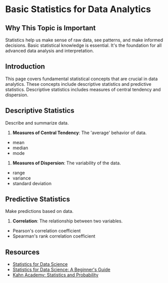 # Basic Statistics for Data Analytics

## Why This Topic is Important

Statistics help us make sense of raw data, see patterns, and make informed decisions.
Basic statistical knowledge is essential.
It's the foundation for all advanced data analysis and interpretation.

## Introduction

This page covers fundamental statistical concepts that are crucial in data analytics.
These concepts include descriptive statistics and predictive statistics.
Descriptive statistics includes measures of central tendency and dispersion.

## Descriptive Statistics

Describe and summarize data.

1. **Measures of Central Tendency**: The 'average' behavior of data.

- mean
- median
- mode

1. **Measures of Dispersion**: The variability of the data.

- range
- variance
- standard deviation

## Predictive Statistics

Make predictions based on data.

1. **Correlation**: The relationship between two variables.

- Pearson's correlation coefficient
- Spearman's rank correlation coefficient

## Resources

- [Statistics for Data Science](https://towardsdatascience.com/statistics-for-data-science-8a53f2d83f19)
- [Statistics for Data Science: A Beginner's Guide](https://www.analyticsvidhya.com/blog/2017/01/statistics-analytics-data-science/)
- [Kahn Academy: Statistics and Probability](https://www.khanacademy.org/math/statistics-probability)

